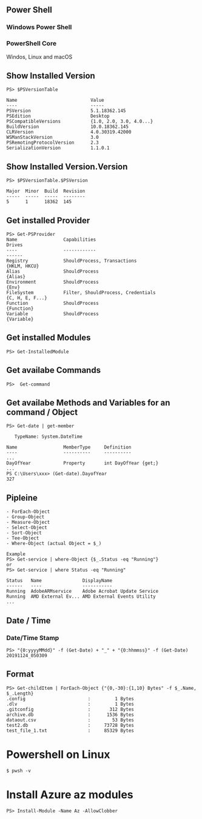 
## Power Shell

### Windows Power Shell 

### PowerShell Core
Windos, Linux and macOS

## Show Installed Version
```
PS> $PSVersionTable

Name                           Value
----                           -----
PSVersion                      5.1.18362.145
PSEdition                      Desktop
PSCompatibleVersions           {1.0, 2.0, 3.0, 4.0...}
BuildVersion                   10.0.18362.145
CLRVersion                     4.0.30319.42000
WSManStackVersion              3.0
PSRemotingProtocolVersion      2.3
SerializationVersion           1.1.0.1
```

## Show Installed Version.Version 
```
PS> $PSVersionTable.$PSVersion

Major  Minor  Build  Revision
-----  -----  -----  --------
5      1      18362  145
```

## Get installed Provider
```
PS> Get-PSProvider
Name                 Capabilities                                      Drives
----                 ------------                                      ------
Registry             ShouldProcess, Transactions                       {HKLM, HKCU}
Alias                ShouldProcess                                     {Alias}
Environment          ShouldProcess                                     {Env}
FileSystem           Filter, ShouldProcess, Credentials                {C, H, E, F...}
Function             ShouldProcess                                     {Function}
Variable             ShouldProcess                                     {Variable}
```

## Get installed Modules
``` 
PS> Get-InstalledModule
```

## Get availabe Commands
```
PS>  Get-command
```

## Get availabe Methods and Variables for an command / Object 
```
PS> Get-date | get-member

   TypeName: System.DateTime

Name                 MemberType     Definition
----                 ----------     ----------
...
DayOfYear            Property       int DayOfYear {get;}
...
PS C:\Users\xxx> (Get-date).DayofYear
327
```

## Pipleine 
```
- ForEach-Object
- Group-Object
- Measure-Object 
- Select-Object
- Sort-Object
- Tee-Object
- Where-Object (actual Object = $_)

Example
PS> Get-service | where-Object {$_.Status -eq "Running"}
or
PS> Get-service | where Status -eq "Running"

Status   Name               DisplayName
------   ----               -----------
Running  AdobeARMservice    Adobe Acrobat Update Service
Running  AMD External Ev... AMD External Events Utility
...
```

## Date / Time 

### Date/Time Stamp
```
PS> "{0:yyyyMMdd}" -f (Get-Date) + "_" + "{0:hhmmss}" -f (Get-Date)
20191124_050309
```

## Format
```
PS> Get-childItem | ForEach-Object {"{0,-30}:{1,10} Bytes" -f $_.Name, $_.Length}
.config                       :         1 Bytes
.dlv                          :         1 Bytes
.gitconfig                    :       312 Bytes
archive.db                    :      1536 Bytes
dataout.csv                   :        53 Bytes
test2.db                      :     73728 Bytes
test_file_1.txt               :     85329 Bytes
```

# Powershell on Linux

```
$ pwsh -v 
```

# Install Azure az modules
```
PS> Install-Module -Name Az -AllowClobber
```

